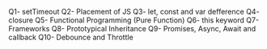 Q1- setTimeout
Q2- Placement of JS
Q3- let, const and var defference
Q4- closure
Q5- Functional Programming (Pure Function)
Q6- this keyword 
Q7- Frameworks
Q8- Prototypical Inheritance
Q9- Promises, Async, Await and callback
Q10- Debounce and Throttle
